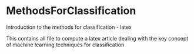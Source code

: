 # MethodsForClassification
Introduction to the methods for classification - latex

This contains all file to compute a latex article dealing with the key concept of machine learning techniques for classification
